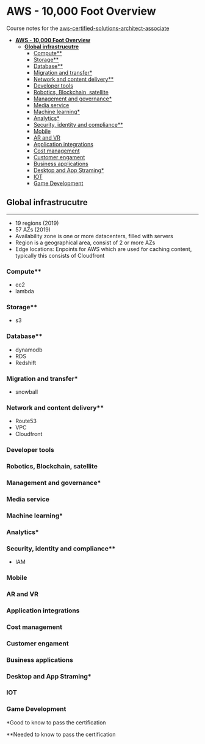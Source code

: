 # **AWS - 10,000 Foot Overview**

Course notes for the [aws-certified-solutions-architect-associate](https://learn.acloud.guru/course/aws-certified-solutions-architect-associate/dashboard)

- [**AWS - 10,000 Foot Overview**](#aws---10000-foot-overview)
  - [**Global infrastrucutre**](#global-infrastrucutre)
    - [Compute**](#compute)
    - [Storage**](#storage)
    - [Database**](#database)
    - [Migration and transfer*](#migration-and-transfer)
    - [Network and content delivery**](#network-and-content-delivery)
    - [Developer tools](#developer-tools)
    - [Robotics, Blockchain, satellite](#robotics-blockchain-satellite)
    - [Management and governance*](#management-and-governance)
    - [Media service](#media-service)
    - [Machine learning*](#machine-learning)
    - [Analytics*](#analytics)
    - [Security, identity and compliance**](#security-identity-and-compliance)
    - [Mobile](#mobile)
    - [AR and VR](#ar-and-vr)
    - [Application integrations](#application-integrations)
    - [Cost management](#cost-management)
    - [Customer engament](#customer-engament)
    - [Business applications](#business-applications)
    - [Desktop and App Straming*](#desktop-and-app-straming)
    - [IOT](#iot)
    - [Game Development](#game-development)

## **Global infrastrucutre**

---

- 19 regions (2019)
- 57 AZs (2019)
- Availability zone is one or more datacenters, filled with servers
- Region is a geographical area, consist of 2 or more AZs
- Edge locations: Enpoints for AWS which are used for caching content, typically this consists of Cloudfront

### Compute**

- ec2
- lambda

### Storage**

- s3

### Database**

- dynamodb
- RDS
- Redshift

### Migration and transfer*

- snowball

### Network and content delivery**

- Route53
- VPC
- Cloudfront

### Developer tools

### Robotics, Blockchain, satellite

### Management and governance*

### Media service

### Machine learning*

### Analytics*

### Security, identity and compliance**

- IAM

### Mobile

### AR and VR

### Application integrations

### Cost management

### Customer engament

### Business applications

### Desktop and App Straming*

### IOT

### Game Development

*Good to know to pass the certification

**Needed to know to pass the certification
